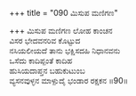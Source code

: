 +++
title = "090 ಮಿಸುಪ ಮಣಿಗಣ"

+++
ಮಿಸುಪ ಮಣಿಗಣ ಲೋಹ ಕಾಂಚನ   
ವಿಸರ ಭೇದವನರಿವ ಕೊಟ್ಟುದ   
ನಸಿಯಲೀಯದೆ ತಾನು ಭಕ್ಷಿಸದಹಿ ನಿಧಾನವನು   
ಒಸೆದು ಕಾದಿಪ್ಪಂತೆ ಕಾದಿಹ   
ಹುಸಿಯದಾಪ್ತನ ಬಹುಕುಟುಂಬ   
ವ್ಯಸನವುಳ್ಳನ ಮಾಳ್ಪುದೈ ಭಂಡಾರ ರಕ್ಷಕನ   ॥90॥